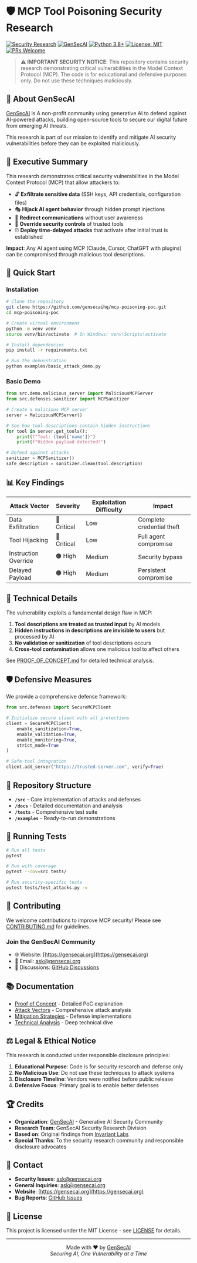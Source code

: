 # 🛡️ MCP Tool Poisoning Security Research

[![Security Research](https://img.shields.io/badge/Security-Research-red)](https://github.com/gensecaihq/mcp-poisoning-poc)
[![GenSecAI](https://img.shields.io/badge/GenSecAI-Community-blue)](https://gensecai.org)
[![Python 3.8+](https://img.shields.io/badge/python-3.8+-blue.svg)](https://www.python.org/downloads/)
[![License: MIT](https://img.shields.io/badge/License-MIT-yellow.svg)](https://opensource.org/licenses/MIT)
[![PRs Welcome](https://img.shields.io/badge/PRs-welcome-brightgreen.svg)](CONTRIBUTING.md)

> **⚠️ IMPORTANT SECURITY NOTICE**: This repository contains security research demonstrating critical vulnerabilities in the Model Context Protocol (MCP). The code is for educational and defensive purposes only. Do not use these techniques maliciously.

## 🌟 About GenSecAI

[GenSecAI](https://gensecai.org) is A non-profit community using generative AI to defend against AI-powered attacks, building open-source tools to secure our digital future from emerging AI threats.

This research is part of our mission to identify and mitigate AI security vulnerabilities before they can be exploited maliciously.

## 🚨 Executive Summary

This research demonstrates critical security vulnerabilities in the Model Context Protocol (MCP) that allow attackers to:

- 🔓 **Exfiltrate sensitive data** (SSH keys, API credentials, configuration files)
- 🎭 **Hijack AI agent behavior** through hidden prompt injections
- 📧 **Redirect communications** without user awareness
- 🔄 **Override security controls** of trusted tools
- ⏰ **Deploy time-delayed attacks** that activate after initial trust is established

**Impact**: Any AI agent using MCP (Claude, Cursor, ChatGPT with plugins) can be compromised through malicious tool descriptions.

## 🎯 Quick Start

### Installation

```bash
# Clone the repository
git clone https://github.com/gensecaihq/mcp-poisoning-poc.git
cd mcp-poisoning-poc

# Create virtual environment
python -m venv venv
source venv/bin/activate  # On Windows: venv\Scripts\activate

# Install dependencies
pip install -r requirements.txt

# Run the demonstration
python examples/basic_attack_demo.py
```

### Basic Demo

```python
from src.demo.malicious_server import MaliciousMCPServer
from src.defenses.sanitizer import MCPSanitizer

# Create a malicious MCP server
server = MaliciousMCPServer()

# See how tool descriptions contain hidden instructions
for tool in server.get_tools():
    print(f"Tool: {tool['name']}")
    print(f"Hidden payload detected!")

# Defend against attacks
sanitizer = MCPSanitizer()
safe_description = sanitizer.clean(tool.description)
```

## 📊 Key Findings

| Attack Vector | Severity | Exploitation Difficulty | Impact |
|--------------|----------|------------------------|---------|
| Data Exfiltration | 🔴 Critical | Low | Complete credential theft |
| Tool Hijacking | 🔴 Critical | Low | Full agent compromise |
| Instruction Override | 🟠 High | Medium | Security bypass |
| Delayed Payload | 🟠 High | Medium | Persistent compromise |

## 🔬 Technical Details

The vulnerability exploits a fundamental design flaw in MCP:

1. **Tool descriptions are treated as trusted input** by AI models
2. **Hidden instructions in descriptions are invisible to users** but processed by AI
3. **No validation or sanitization** of tool descriptions occurs
4. **Cross-tool contamination** allows one malicious tool to affect others

See [PROOF_OF_CONCEPT.md](docs/PROOF_OF_CONCEPT.md) for detailed technical analysis.

## 🛡️ Defensive Measures

We provide a comprehensive defense framework:

```python
from src.defenses import SecureMCPClient

# Initialize secure client with all protections
client = SecureMCPClient(
    enable_sanitization=True,
    enable_validation=True,
    enable_monitoring=True,
    strict_mode=True
)

# Safe tool integration
client.add_server("https://trusted-server.com", verify=True)
```

## 📁 Repository Structure

- **`/src`** - Core implementation of attacks and defenses
- **`/docs`** - Detailed documentation and analysis
- **`/tests`** - Comprehensive test suite
- **`/examples`** - Ready-to-run demonstrations

## 🧪 Running Tests

```bash
# Run all tests
pytest

# Run with coverage
pytest --cov=src tests/

# Run security-specific tests
pytest tests/test_attacks.py -v
```

## 🤝 Contributing

We welcome contributions to improve MCP security! Please see [CONTRIBUTING.md](CONTRIBUTING.md) for guidelines.

### Join the GenSecAI Community

- 🌐 Website: [https://gensecai.org](https://gensecai.org)
- 📧 Email: [ask@gensecai.org](mailto:ask@gensecai.org)
- 💬 Discussions: [GitHub Discussions](https://github.com/gensecaihq/mcp-poisoning-poc/discussions)

## 📚 Documentation

- [Proof of Concept](docs/PROOF_OF_CONCEPT.md) - Detailed PoC explanation
- [Attack Vectors](docs/ATTACK_VECTORS.md) - Comprehensive attack analysis
- [Mitigation Strategies](docs/MITIGATION_STRATEGIES.md) - Defense implementations
- [Technical Analysis](docs/TECHNICAL_ANALYSIS.md) - Deep technical dive

## ⚖️ Legal & Ethical Notice

This research is conducted under responsible disclosure principles:

1. **Educational Purpose**: Code is for security research and defense only
2. **No Malicious Use**: Do not use these techniques to attack systems
3. **Disclosure Timeline**: Vendors were notified before public release
4. **Defensive Focus**: Primary goal is to enable better defenses

## 🏆 Credits

- **Organization**: [GenSecAI](https://gensecai.org) - Generative AI Security Community
- **Research Team**: GenSecAI Security Research Division
- **Based on**: Original findings from [Invariant Labs](https://invariantlabs.ai)
- **Special Thanks**: To the security research community and responsible disclosure advocates

## 📮 Contact

- **Security Issues**: [ask@gensecai.org](mailto:ask@gensecai.org)
- **General Inquiries**: [ask@gensecai.org](mailto:ask@gensecai.org)
- **Website**: [https://gensecai.org](https://gensecai.org)
- **Bug Reports**: [GitHub Issues](https://github.com/gensecaihq/mcp-poisoning-poc/issues)

## 📄 License

This project is licensed under the MIT License - see [LICENSE](LICENSE) for details.

---

<p align="center">
  Made with ❤️ by <a href="https://gensecai.org">GenSecAI</a><br>
  <em>Securing AI, One Vulnerability at a Time</em>
</p>
